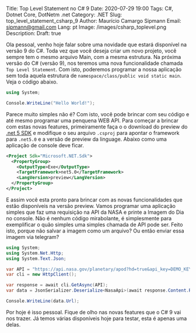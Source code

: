 Title: Top Level Statement no C# 9
Date: 2020-07-29 19:00
Tags: C#, Dotnet Core, DotNetm .net
Category: .NET
Slug: top_level_statement_csharp_9
Author: Maurício Camargo Sipmann
Email: sipmann@gmail.com
Lang: pt
Image: /images/csharp_toplevel.png
Description: 
Draft: true

Ola pessoal, venho hoje falar sobre uma novidade que estará disponível na versão 9 do C#. Toda vez que você deseja criar um novo projeto, você sempre tem o mesmo arquivo Main, com a mesma estrutura. Na próxima versão do C# (versão 9), nos teremos uma nova funcionalidade chamada `Top Level Statement`. Com isto, poderemos programar a nossa aplicação sem toda aquela estrutura de `namespace/class/public void static main`. Veja o código abaixo.


```c#
using System;

Console.WriteLine("Hello World!");
```

Parece muito simples não é? Com isto, você pode brincar com seu código e até mesmo programar uma penquena WEB API. Para começar a brincar com estas novas features, primeiramente faça o o download do preview do [.net 5 SDK](https://dotnet.microsoft.com/download/dotnet/5.0) e modifique o seu arquivo `.csproj` para apontar o framework para `.net5.0` e a versão de preview da linguage. Abaixo como uma aplicação de console deve ficar.

```xml
<Project Sdk="Microsoft.NET.Sdk">
  <PropertyGroup>
    <OutputType>Exe</OutputType>
    <TargetFramework>net5.0</TargetFramework>
    <LangVersion>preview</LangVersion>
  </PropertyGroup>
</Project>
```

E assim você esta pronto para brincar com as novas funcionalidades que estão disponíveis na versão preview. Vamos programar uma aplicação simples que faz uma requisição na API da NASA e printe a Imagem do Dia no console. Não é nenhum código mirabolante, é simplesmente para exemplificar o quão simples uma simples chamada de API pode ser. Feito isto, porque não salvar a imagem como um arquivo? Ou então enviar essa imagem via telegram?

```c#
using System;
using System.Net.Http;
using System.Text.Json;

var API = "https://api.nasa.gov/planetary/apod?hd=true&api_key=DEMO_KEY";
var cli = new HttpClient();

var response = await cli.GetAsync(API);
var data = JsonSerializer.Deserialize<NasaApi>(await response.Content.ReadAsStringAsync());

Console.WriteLine(data.Url);
```

Por hoje é isso pessoal. Fique de olho nas novas features que o C# 9 vai nos trazer. Já temos várias disponíveis hoje para testar, esta é apenas uma delas.